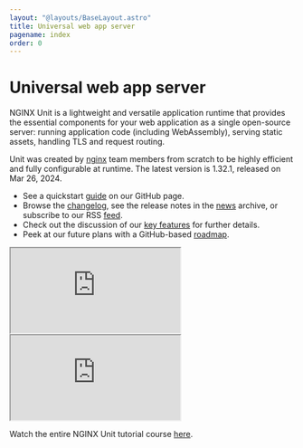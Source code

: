 ```yaml
---
layout: "@layouts/BaseLayout.astro"
title: Universal web app server
pagename: index
order: 0
---
```


# Universal web app server

NGINX Unit is a lightweight and versatile application runtime
that provides the essential components for your web application
as a single open-source server:
running application code
(including WebAssembly),
serving static assets,
handling TLS and request routing.

Unit was created by
[nginx](https://nginx.org/en/)
team members from scratch
to be highly efficient
and fully configurable at runtime.
The latest version is 1.32.1,
released on Mar 26, 2024.

- See a quickstart
  [guide](https://github.com/nginx/unit/)
  on our GitHub page.
- Browse the
  [changelog](/CHANGES.txt),
  see the release notes in the
  [news](news.md)
  archive,
  or subscribe to
  our RSS
  [feed](/rss.xml).
- Check out the discussion of our
  [key features](keyfeatures.md)
  for further details.
- Peek at our future plans
  with a GitHub-based
  [roadmap](https://github.com/orgs/nginx/projects/1).

<div class="video">
  <div>
    <iframe src="https://www.youtube.com/embed/NaaS1qOBnuw"
            allowfullscreen>
    </iframe>
  </div>

  <div>
    <iframe src="https://www.youtube.com/embed/thEX-oQHfDA?start=545"
            allowfullscreen>
    </iframe>
  </div>
</div>

Watch the entire NGINX Unit tutorial course
[here](https://www.youtube.com/playlist?list=PLGz_X9w9raXdV3vuPUu0kKBSBjG9rPaUf).
